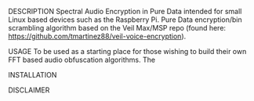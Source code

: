 DESCRIPTION
Spectral Audio Encryption in Pure Data intended for small Linux based devices such as the Raspberry Pi. 
Pure Data encryption/bin scrambling algorithm based on the Veil Max/MSP repo (found here: https://github.com/tmartinez88/veil-voice-encryption).

USAGE
To be used as a starting place for those wishing to build their own FFT based audio obfuscation algorithms. 
The 

INSTALLATION

DISCLAIMER
